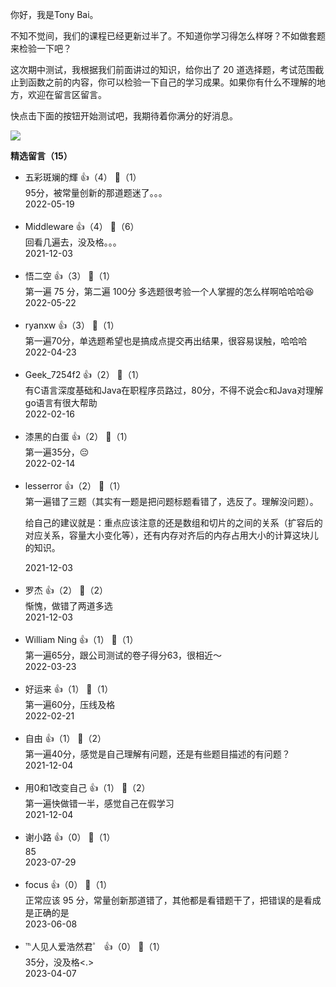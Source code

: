 你好，我是Tony Bai。

不知不觉间，我们的课程已经更新过半了。不知道你学习得怎么样呀？不如做套题来检验一下吧？

这次期中测试，我根据我们前面讲过的知识，给你出了 20 道选择题，考试范围截止到函数之前的内容，你可以检验一下自己的学习成果。如果你有什么不理解的地方，欢迎在留言区留言。

快点击下面的按钮开始测试吧，我期待着你满分的好消息。

[![](https://static001.geekbang.org/resource/image/28/a4/28d1be62669b4f3cc01c36466bf811a4.png?wh=1142x201)](http://time.geekbang.org/quiz/intro?act_id=1172&exam_id=3210)
<div><strong>精选留言（15）</strong></div><ul>
<li><span>五彩斑斓的輝</span> 👍（4） 💬（1）<div>95分，被常量创新的那道题迷了。。。</div>2022-05-19</li><br/><li><span>Middleware</span> 👍（4） 💬（6）<div>回看几遍去，没及格。。。</div>2021-12-03</li><br/><li><span>悟二空</span> 👍（3） 💬（1）<div>第一遍 75 分，第二遍 100分
多选题很考验一个人掌握的怎么样啊哈哈哈😆</div>2022-05-22</li><br/><li><span>ryanxw</span> 👍（3） 💬（1）<div>第一遍70分，单选题希望也是搞成点提交再出结果，很容易误触，哈哈哈</div>2022-04-23</li><br/><li><span>Geek_7254f2</span> 👍（2） 💬（1）<div>有C语言深度基础和Java在职程序员路过，80分，不得不说会c和Java对理解go语言有很大帮助</div>2022-02-16</li><br/><li><span>漆黑的白蛋</span> 👍（2） 💬（1）<div>第一遍35分，😔</div>2022-02-14</li><br/><li><span>lesserror</span> 👍（2） 💬（1）<div>第一遍错了三题（其实有一题是把问题标题看错了，选反了。理解没问题）。

给自己的建议就是：重点应该注意的还是数组和切片的之间的关系（扩容后的对应关系，容量大小变化等），还有内存对齐后的内存占用大小的计算这块儿的知识。</div>2021-12-03</li><br/><li><span>罗杰</span> 👍（2） 💬（2）<div>惭愧，做错了两道多选</div>2021-12-03</li><br/><li><span>William Ning</span> 👍（1） 💬（1）<div>第一遍65分，跟公司测试的卷子得分63，很相近～</div>2022-03-23</li><br/><li><span>好运来</span> 👍（1） 💬（1）<div>第一遍60分，压线及格</div>2022-02-21</li><br/><li><span>自由</span> 👍（1） 💬（2）<div>第一遍40分，感觉是自己理解有问题，还是有些题目描述的有问题？</div>2021-12-04</li><br/><li><span>用0和1改变自己</span> 👍（1） 💬（2）<div>第一遍快做错一半，感觉自己在假学习</div>2021-12-04</li><br/><li><span>谢小路</span> 👍（0） 💬（1）<div>85</div>2023-07-29</li><br/><li><span>focus</span> 👍（0） 💬（1）<div>正常应该 95 分，常量创新那道错了，其他都是看错题干了，把错误的是看成是正确的是</div>2023-06-08</li><br/><li><span>℡人见人爱浩然君゜</span> 👍（0） 💬（1）<div>35分，没及格&lt;.&gt;</div>2023-04-07</li><br/>
</ul>